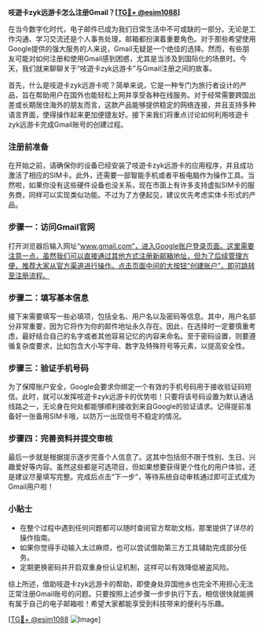 **吱遊卡zyk远游卡怎么注册Gmail？[[TG💪+ @esim1088](https://t.me/s/esim1088)]**

在当今数字化时代，电子邮件已成为我们日常生活中不可或缺的一部分。无论是工作沟通、学习交流还是个人事务处理，邮箱都扮演着重要角色。对于那些希望使用Google提供的强大服务的人来说，Gmail无疑是一个绝佳的选择。然而，有些朋友可能对如何注册和使用Gmail感到困惑，尤其是当涉及到国际化的场景时。今天，我们就来聊聊关于“吱遊卡zyk远游卡”与Gmail注册之间的故事。

首先，什么是吱遊卡zyk远游卡呢？简单来说，它是一种专门为旅行者设计的产品，旨在帮助用户在国外也能轻松上网并享受各种在线服务。对于经常需要跨国出差或长期居住海外的朋友而言，这款产品能够提供稳定的网络连接，并且支持多种语言界面，使得操作起来更加便捷友好。接下来我们将重点讨论如何利用吱遊卡zyk远游卡完成Gmail账号的创建过程。

### 注册前准备

在开始之前，请确保你的设备已经安装了吱遊卡zyk远游卡的应用程序，并且成功激活了相应的SIM卡。此外，还需要一部智能手机或者平板电脑作为操作工具。当然啦，如果你没有这些硬件设备也没关系，现在市面上有许多支持虚拟SIM卡的服务商，同样可以实现类似功能。不过为了方便起见，建议优先考虑实体卡形式的产品。

### 步骤一：访问Gmail官网

打开浏览器后输入网址“www.gmail.com”，进入Google账户登录页面。这里需要注意一点，虽然我们可以直接通过其他方式注册新邮箱地址，但为了后续管理方便，推荐大家从官方渠道进行操作。点击页面中间的大按钮“创建账户”，即可跳转至注册流程。

### 步骤二：填写基本信息

接下来需要填写一些必填项，包括全名、用户名以及密码等信息。其中，用户名部分非常重要，因为它将作为你的邮件地址永久存在。因此，在选择时一定要慎重考虑，最好结合自己的名字或者其他容易记忆的内容来命名。至于密码设置，则要遵循复杂度要求，比如包含大小写字母、数字及特殊符号等元素，以提高安全性。

### 步骤三：验证手机号码

为了保障账户安全，Google会要求你绑定一个有效的手机号码用于接收验证码短信。此时，就可以发挥吱遊卡zyk远游卡的优势啦！只要将该号码设置为默认通话线路之一，无论身在何处都能够顺利接收到来自Google的验证请求。记得提前准备好一张备用SIM卡哦，以防万一出现信号不稳定的情况。

### 步骤四：完善资料并提交审核

最后一步就是根据提示逐步完善个人信息了。这其中包括但不限于性别、生日、兴趣爱好等内容。虽然这些都是可选项目，但如果想要获得更个性化的用户体验，还是建议尽量填写完整。完成后点击“下一步”，等待系统自动审核通过即可正式成为Gmail用户啦！

### 小贴士

- 在整个过程中遇到任何问题都可以随时查阅官方帮助文档，那里提供了详尽的操作指南。
- 如果你觉得手动输入太过麻烦，也可以尝试借助第三方工具辅助完成部分任务。
- 定期更换密码并开启双重身份认证机制，这样可以有效降低被盗风险。

综上所述，借助吱遊卡zyk远游卡的帮助，即使身处异国他乡也完全不用担心无法正常注册Gmail账号的问题。只要按照上述步骤一步步执行下去，相信很快就能拥有属于自己的电子邮箱啦！希望大家都能享受到科技带来的便利与乐趣。

[[TG💪+ @esim1088](https://t.me/s/esim1088) ![Image](https://i.postimg.cc/4NQfJmqS/Snipaste-2025-05-13-00-14-12.png)]